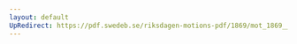 ```yaml
---
layout: default
UpRedirect: https://pdf.swedeb.se/riksdagen-motions-pdf/1869/mot_1869__ak__00045.pdf
---
```

